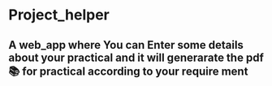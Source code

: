 # Project_helper
<h2>A web_app where You can Enter some details about your practical and it will generarate the pdf 📚 for practical according to your require ment</h2>
